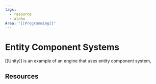 ```yaml
---
tags:
  - resource
  - alpha
Area: "[[Programming]]"
---
```


# Entity Component Systems
[[Unity]] is an example of an engine that uses entity component system,

## Resources
